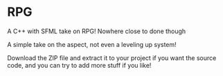 # RPG
A C++ with SFML take on RPG! Nowhere close to done though

A simple take on the aspect, not even a leveling up system!

Download the ZIP file and extract it to your project if you want the source code, and you can try to add more stuff if you like!
